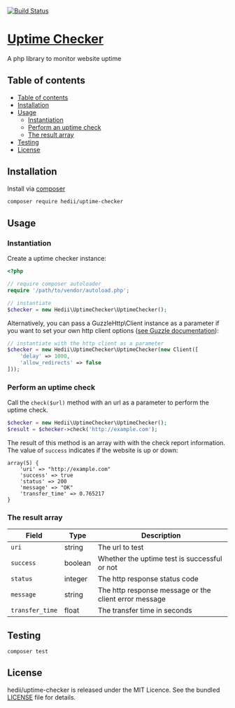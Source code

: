 [![Build Status](https://travis-ci.org/hedii/uptime-checker.svg?branch=master)](https://travis-ci.org/hedii/uptime-checker)

# [Uptime Checker](https://uptimekeep.com)

A php library to monitor website uptime

## Table of contents

- [Table of contents](#table-of-contents)
- [Installation](#installation)
- [Usage](#usage)
  - [Instantiation](#instantiation)
  - [Perform an uptime check](#perform-an-uptime-check)
  - [The result array](#the-result-array)
- [Testing](#testing)
- [License](#license)

## Installation

Install via [composer](https://getcomposer.org/doc/00-intro.md)
```sh
composer require hedii/uptime-checker
```

## Usage

### Instantiation

Create a uptime checker instance:

```php
<?php

// require composer autoloader
require '/path/to/vendor/autoload.php';

// instantiate
$checker = new Hedii\UptimeChecker\UptimeChecker();
```

Alternatively, you can pass a GuzzleHttp\Client instance as a parameter if you want to set your own http client options ([see Guzzle documentation](http://docs.guzzlephp.org/en/latest/request-options.html)):

```php
// instantiate with the http client as a parameter
$checker = new Hedii\UptimeChecker\UptimeChecker(new Client([
    'delay' => 1000,
    'allow_redirects' => false
]));
```

### Perform an uptime check

Call the `check($url)` method with an url as a parameter to perform the uptime check.

```php
$checker = new Hedii\UptimeChecker\UptimeChecker();
$result = $checker->check('http://example.com');
```

The result of this method is an array with with the check report information. The value of `success` indicates if the website is up or down:

```
array(5) {
    'uri' => "http://example.com"
    'success' => true
    'status' => 200
    'message' => "OK"
    'transfer_time' => 0.765217
}
```

### The result array

| Field           | Type    | Description                                           |
| --------------- | ------- | ----------------------------------------------------- |
| `uri`           | string  | The url to test                                       |
| `success`       | boolean | Whether the uptime test is successful or not          |
| `status`        | integer | The http response status code                         |
| `message`       | string  | The http response message or the client error message |
| `transfer_time` | float   | The transfer time in seconds                          |

## Testing

```
composer test
```

## License

hedii/uptime-checker is released under the MIT Licence. See the bundled [LICENSE](https://github.com/hedii/uptime-checker/blob/master/LICENSE.md) file for details.
